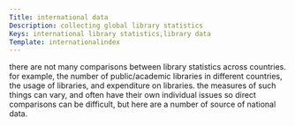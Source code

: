 ```yaml
---
Title: international data
Description: collecting global library statistics
Keys: international library statistics,library data
Template: internationalindex
---
```


there are not many comparisons between library statistics across countries.  for example, the number of public/academic libraries in different countries, the usage of libraries, and expenditure on libraries.  the measures of such things can vary, and often have their own individual issues so direct comparisons can be difficult, but here are a number of source of national data.